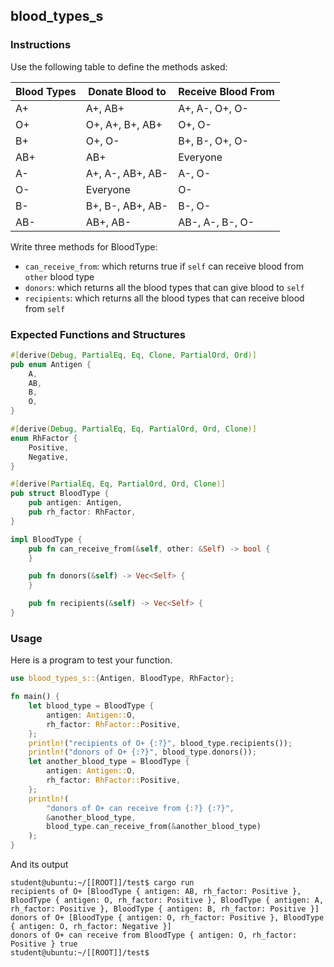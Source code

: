 ## blood_types_s

### Instructions

Use the following table to define the methods asked:

| Blood Types | Donate Blood to  | Receive Blood From |
|-------------|------------------|--------------------|
| A+          | A+, AB+          | A+, A-, O+, O-     |
| O+          | O+, A+, B+, AB+  | O+, O-             |
| B+          | O+, O-           | B+, B-, O+, O-     |
| AB+         | AB+              | Everyone           |
| A-          | A+, A-, AB+, AB- | A-, O-             |
| O-          | Everyone         | O-                 |
| B-          | B+, B-, AB+, AB- | B-, O-             |
| AB-         | AB+, AB-         | AB-, A-, B-, O-    |

Write three methods for BloodType:

- `can_receive_from`: which returns true if `self` can receive blood from `other` blood type
- `donors`: which returns all the blood types that can give blood to `self`
- `recipients`: which returns all the blood types that can receive blood from `self`

### Expected Functions and Structures

```rust
#[derive(Debug, PartialEq, Eq, Clone, PartialOrd, Ord)]
pub enum Antigen {
	A,
	AB,
	B,
	O,
}

#[derive(Debug, PartialEq, Eq, PartialOrd, Ord, Clone)]
enum RhFactor {
	Positive,
	Negative,
}

#[derive(PartialEq, Eq, PartialOrd, Ord, Clone)]
pub struct BloodType {
	pub antigen: Antigen,
	pub rh_factor: RhFactor,
}

impl BloodType {
	pub fn can_receive_from(&self, other: &Self) -> bool {
	}

	pub fn donors(&self) -> Vec<Self> {
	}

	pub fn recipients(&self) -> Vec<Self> {
}
```

### Usage

Here is a program to test your function.

```rust
use blood_types_s::{Antigen, BloodType, RhFactor};

fn main() {
	let blood_type = BloodType {
		antigen: Antigen::O,
		rh_factor: RhFactor::Positive,
	};
	println!("recipients of O+ {:?}", blood_type.recipients());
	println!("donors of O+ {:?}", blood_type.donors());
	let another_blood_type = BloodType {
		antigen: Antigen::O,
		rh_factor: RhFactor::Positive,
	};
	println!(
		"donors of O+ can receive from {:?} {:?}",
		&another_blood_type,
		blood_type.can_receive_from(&another_blood_type)
	);
}
```

And its output

```console
student@ubuntu:~/[[ROOT]]/test$ cargo run
recipients of O+ [BloodType { antigen: AB, rh_factor: Positive }, BloodType { antigen: O, rh_factor: Positive }, BloodType { antigen: A, rh_factor: Positive }, BloodType { antigen: B, rh_factor: Positive }]
donors of O+ [BloodType { antigen: O, rh_factor: Positive }, BloodType { antigen: O, rh_factor: Negative }]
donors of O+ can receive from BloodType { antigen: O, rh_factor: Positive } true
student@ubuntu:~/[[ROOT]]/test$
```
